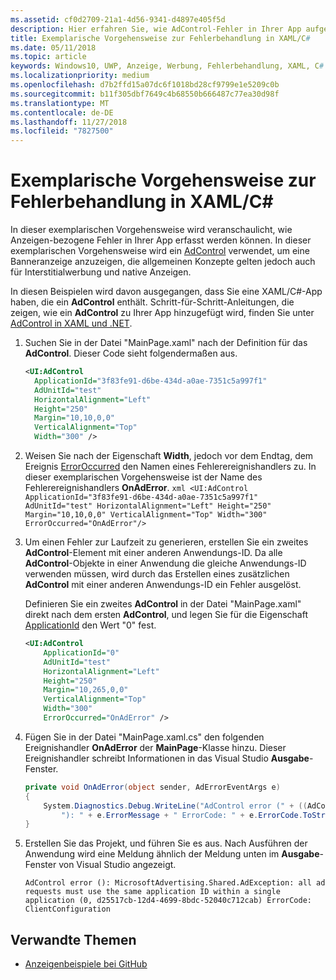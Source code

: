 ```yaml
---
ms.assetid: cf0d2709-21a1-4d56-9341-d4897e405f5d
description: Hier erfahren Sie, wie AdControl-Fehler in Ihrer App aufgefangen werden.
title: Exemplarische Vorgehensweise zur Fehlerbehandlung in XAML/C#
ms.date: 05/11/2018
ms.topic: article
keywords: Windows10, UWP, Anzeige, Werbung, Fehlerbehandlung, XAML, C#
ms.localizationpriority: medium
ms.openlocfilehash: d7b2ffd15a07dc6f1018bd28cf9799e1e5209c0b
ms.sourcegitcommit: b11f305dbf7649c4b68550b666487c77ea30d98f
ms.translationtype: MT
ms.contentlocale: de-DE
ms.lasthandoff: 11/27/2018
ms.locfileid: "7827500"
---
```

# <a name="error-handling-in-xamlc-walkthrough"></a>Exemplarische Vorgehensweise zur Fehlerbehandlung in XAML/C#

In dieser exemplarischen Vorgehensweise wird veranschaulicht, wie Anzeigen-bezogene Fehler in Ihrer App erfasst werden können. In dieser exemplarischen Vorgehensweise wird ein [AdControl](https://docs.microsoft.com/uwp/api/microsoft.advertising.winrt.ui.adcontrol) verwendet, um eine Banneranzeige anzuzeigen, die allgemeinen Konzepte gelten jedoch auch für Interstitialwerbung und native Anzeigen.

In diesen Beispielen wird davon ausgegangen, dass Sie eine XAML/C#-App haben, die ein **AdControl** enthält. Schritt-für-Schritt-Anleitungen, die zeigen, wie ein **AdControl** zu Ihrer App hinzugefügt wird, finden Sie unter [AdControl in XAML und .NET](adcontrol-in-xaml-and--net.md). 

1.  Suchen Sie in der Datei "MainPage.xaml" nach der Definition für das **AdControl**. Dieser Code sieht folgendermaßen aus.
    ``` xml
    <UI:AdControl
      ApplicationId="3f83fe91-d6be-434d-a0ae-7351c5a997f1"
      AdUnitId="test"
      HorizontalAlignment="Left"
      Height="250"
      Margin="10,10,0,0"
      VerticalAlignment="Top"
      Width="300" />
    ```

2.   Weisen Sie nach der Eigenschaft **Width**, jedoch vor dem Endtag, dem Ereignis [ErrorOccurred](https://docs.microsoft.com/uwp/api/microsoft.advertising.winrt.ui.adcontrol.erroroccurred) den Namen eines Fehlerereignishandlers zu. In dieser exemplarischen Vorgehensweise ist der Name des Fehlerereignishandlers **OnAdError**.
    ``` xml
    <UI:AdControl
      ApplicationId="3f83fe91-d6be-434d-a0ae-7351c5a997f1"
      AdUnitId="test"
      HorizontalAlignment="Left"
      Height="250"
      Margin="10,10,0,0"
      VerticalAlignment="Top"
      Width="300"
      ErrorOccurred="OnAdError"/>
    ```

3.  Um einen Fehler zur Laufzeit zu generieren, erstellen Sie ein zweites **AdControl**-Element mit einer anderen Anwendungs-ID. Da alle **AdControl**-Objekte in einer Anwendung die gleiche Anwendungs-ID verwenden müssen, wird durch das Erstellen eines zusätzlichen **AdControl** mit einer anderen Anwendungs-ID ein Fehler ausgelöst.

    Definieren Sie ein zweites **AdControl** in der Datei "MainPage.xaml" direkt nach dem ersten **AdControl**, und legen Sie für die Eigenschaft [ApplicationId](https://docs.microsoft.com/uwp/api/microsoft.advertising.winrt.ui.adcontrol.applicationid) den Wert "0" fest.
    ``` xml
    <UI:AdControl
        ApplicationId="0"
        AdUnitId="test"
        HorizontalAlignment="Left"
        Height="250"
        Margin="10,265,0,0"
        VerticalAlignment="Top"
        Width="300"
        ErrorOccurred="OnAdError" />
    ```

4.  Fügen Sie in der Datei "MainPage.xaml.cs" den folgenden Ereignishandler **OnAdError** der **MainPage**-Klasse hinzu. Dieser Ereignishandler schreibt Informationen in das Visual Studio **Ausgabe**-Fenster.
    ``` csharp
    private void OnAdError(object sender, AdErrorEventArgs e)
    {
        System.Diagnostics.Debug.WriteLine("AdControl error (" + ((AdControl)sender).Name +
            "): " + e.ErrorMessage + " ErrorCode: " + e.ErrorCode.ToString());
    }
    ```

4.  Erstellen Sie das Projekt, und führen Sie es aus. Nach Ausführen der Anwendung wird eine Meldung ähnlich der Meldung unten im **Ausgabe**-Fenster von Visual Studio angezeigt.
    ```
    AdControl error (): MicrosoftAdvertising.Shared.AdException: all ad requests must use the same application ID within a single application (0, d25517cb-12d4-4699-8bdc-52040c712cab) ErrorCode: ClientConfiguration
    ```

## <a name="related-topics"></a>Verwandte Themen

* [Anzeigenbeispiele bei GitHub](http://aka.ms/githubads)
